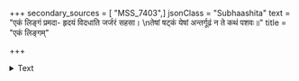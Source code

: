 +++
secondary_sources = [ "MSS_7403",]
jsonClass = "Subhaashita"
text = "एकं लिङ्गं प्रमदा- हृदयं विदधाति जर्जरं सहसा।  \nतेषां षट्कं येषां अन्तर्गूढं न ते कथं पशवः॥"
title = "एकं लिङ्गम्"

+++

<details><summary>Text</summary>

एकं लिङ्गं प्रमदा- हृदयं विदधाति जर्जरं सहसा।  
तेषां षट्कं येषां अन्तर्गूढं न ते कथं पशवः॥
</details>
